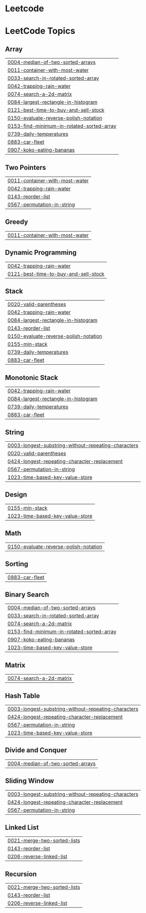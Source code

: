 # Leetcode
<!---LeetCode Topics Start-->
# LeetCode Topics
## Array
|  |
| ------- |
| [0004-median-of-two-sorted-arrays](https://github.com/anjanaouseph/Data-Structures-Algorithms/tree/master/0004-median-of-two-sorted-arrays) |
| [0011-container-with-most-water](https://github.com/anjanaouseph/Data-Structures-Algorithms/tree/master/0011-container-with-most-water) |
| [0033-search-in-rotated-sorted-array](https://github.com/anjanaouseph/Data-Structures-Algorithms/tree/master/0033-search-in-rotated-sorted-array) |
| [0042-trapping-rain-water](https://github.com/anjanaouseph/Data-Structures-Algorithms/tree/master/0042-trapping-rain-water) |
| [0074-search-a-2d-matrix](https://github.com/anjanaouseph/Data-Structures-Algorithms/tree/master/0074-search-a-2d-matrix) |
| [0084-largest-rectangle-in-histogram](https://github.com/anjanaouseph/Data-Structures-Algorithms/tree/master/0084-largest-rectangle-in-histogram) |
| [0121-best-time-to-buy-and-sell-stock](https://github.com/anjanaouseph/Data-Structures-Algorithms/tree/master/0121-best-time-to-buy-and-sell-stock) |
| [0150-evaluate-reverse-polish-notation](https://github.com/anjanaouseph/Data-Structures-Algorithms/tree/master/0150-evaluate-reverse-polish-notation) |
| [0153-find-minimum-in-rotated-sorted-array](https://github.com/anjanaouseph/Data-Structures-Algorithms/tree/master/0153-find-minimum-in-rotated-sorted-array) |
| [0739-daily-temperatures](https://github.com/anjanaouseph/Data-Structures-Algorithms/tree/master/0739-daily-temperatures) |
| [0883-car-fleet](https://github.com/anjanaouseph/Data-Structures-Algorithms/tree/master/0883-car-fleet) |
| [0907-koko-eating-bananas](https://github.com/anjanaouseph/Data-Structures-Algorithms/tree/master/0907-koko-eating-bananas) |
## Two Pointers
|  |
| ------- |
| [0011-container-with-most-water](https://github.com/anjanaouseph/Data-Structures-Algorithms/tree/master/0011-container-with-most-water) |
| [0042-trapping-rain-water](https://github.com/anjanaouseph/Data-Structures-Algorithms/tree/master/0042-trapping-rain-water) |
| [0143-reorder-list](https://github.com/anjanaouseph/Data-Structures-Algorithms/tree/master/0143-reorder-list) |
| [0567-permutation-in-string](https://github.com/anjanaouseph/Data-Structures-Algorithms/tree/master/0567-permutation-in-string) |
## Greedy
|  |
| ------- |
| [0011-container-with-most-water](https://github.com/anjanaouseph/Data-Structures-Algorithms/tree/master/0011-container-with-most-water) |
## Dynamic Programming
|  |
| ------- |
| [0042-trapping-rain-water](https://github.com/anjanaouseph/Data-Structures-Algorithms/tree/master/0042-trapping-rain-water) |
| [0121-best-time-to-buy-and-sell-stock](https://github.com/anjanaouseph/Data-Structures-Algorithms/tree/master/0121-best-time-to-buy-and-sell-stock) |
## Stack
|  |
| ------- |
| [0020-valid-parentheses](https://github.com/anjanaouseph/Data-Structures-Algorithms/tree/master/0020-valid-parentheses) |
| [0042-trapping-rain-water](https://github.com/anjanaouseph/Data-Structures-Algorithms/tree/master/0042-trapping-rain-water) |
| [0084-largest-rectangle-in-histogram](https://github.com/anjanaouseph/Data-Structures-Algorithms/tree/master/0084-largest-rectangle-in-histogram) |
| [0143-reorder-list](https://github.com/anjanaouseph/Data-Structures-Algorithms/tree/master/0143-reorder-list) |
| [0150-evaluate-reverse-polish-notation](https://github.com/anjanaouseph/Data-Structures-Algorithms/tree/master/0150-evaluate-reverse-polish-notation) |
| [0155-min-stack](https://github.com/anjanaouseph/Data-Structures-Algorithms/tree/master/0155-min-stack) |
| [0739-daily-temperatures](https://github.com/anjanaouseph/Data-Structures-Algorithms/tree/master/0739-daily-temperatures) |
| [0883-car-fleet](https://github.com/anjanaouseph/Data-Structures-Algorithms/tree/master/0883-car-fleet) |
## Monotonic Stack
|  |
| ------- |
| [0042-trapping-rain-water](https://github.com/anjanaouseph/Data-Structures-Algorithms/tree/master/0042-trapping-rain-water) |
| [0084-largest-rectangle-in-histogram](https://github.com/anjanaouseph/Data-Structures-Algorithms/tree/master/0084-largest-rectangle-in-histogram) |
| [0739-daily-temperatures](https://github.com/anjanaouseph/Data-Structures-Algorithms/tree/master/0739-daily-temperatures) |
| [0883-car-fleet](https://github.com/anjanaouseph/Data-Structures-Algorithms/tree/master/0883-car-fleet) |
## String
|  |
| ------- |
| [0003-longest-substring-without-repeating-characters](https://github.com/anjanaouseph/Data-Structures-Algorithms/tree/master/0003-longest-substring-without-repeating-characters) |
| [0020-valid-parentheses](https://github.com/anjanaouseph/Data-Structures-Algorithms/tree/master/0020-valid-parentheses) |
| [0424-longest-repeating-character-replacement](https://github.com/anjanaouseph/Data-Structures-Algorithms/tree/master/0424-longest-repeating-character-replacement) |
| [0567-permutation-in-string](https://github.com/anjanaouseph/Data-Structures-Algorithms/tree/master/0567-permutation-in-string) |
| [1023-time-based-key-value-store](https://github.com/anjanaouseph/Data-Structures-Algorithms/tree/master/1023-time-based-key-value-store) |
## Design
|  |
| ------- |
| [0155-min-stack](https://github.com/anjanaouseph/Data-Structures-Algorithms/tree/master/0155-min-stack) |
| [1023-time-based-key-value-store](https://github.com/anjanaouseph/Data-Structures-Algorithms/tree/master/1023-time-based-key-value-store) |
## Math
|  |
| ------- |
| [0150-evaluate-reverse-polish-notation](https://github.com/anjanaouseph/Data-Structures-Algorithms/tree/master/0150-evaluate-reverse-polish-notation) |
## Sorting
|  |
| ------- |
| [0883-car-fleet](https://github.com/anjanaouseph/Data-Structures-Algorithms/tree/master/0883-car-fleet) |
## Binary Search
|  |
| ------- |
| [0004-median-of-two-sorted-arrays](https://github.com/anjanaouseph/Data-Structures-Algorithms/tree/master/0004-median-of-two-sorted-arrays) |
| [0033-search-in-rotated-sorted-array](https://github.com/anjanaouseph/Data-Structures-Algorithms/tree/master/0033-search-in-rotated-sorted-array) |
| [0074-search-a-2d-matrix](https://github.com/anjanaouseph/Data-Structures-Algorithms/tree/master/0074-search-a-2d-matrix) |
| [0153-find-minimum-in-rotated-sorted-array](https://github.com/anjanaouseph/Data-Structures-Algorithms/tree/master/0153-find-minimum-in-rotated-sorted-array) |
| [0907-koko-eating-bananas](https://github.com/anjanaouseph/Data-Structures-Algorithms/tree/master/0907-koko-eating-bananas) |
| [1023-time-based-key-value-store](https://github.com/anjanaouseph/Data-Structures-Algorithms/tree/master/1023-time-based-key-value-store) |
## Matrix
|  |
| ------- |
| [0074-search-a-2d-matrix](https://github.com/anjanaouseph/Data-Structures-Algorithms/tree/master/0074-search-a-2d-matrix) |
## Hash Table
|  |
| ------- |
| [0003-longest-substring-without-repeating-characters](https://github.com/anjanaouseph/Data-Structures-Algorithms/tree/master/0003-longest-substring-without-repeating-characters) |
| [0424-longest-repeating-character-replacement](https://github.com/anjanaouseph/Data-Structures-Algorithms/tree/master/0424-longest-repeating-character-replacement) |
| [0567-permutation-in-string](https://github.com/anjanaouseph/Data-Structures-Algorithms/tree/master/0567-permutation-in-string) |
| [1023-time-based-key-value-store](https://github.com/anjanaouseph/Data-Structures-Algorithms/tree/master/1023-time-based-key-value-store) |
## Divide and Conquer
|  |
| ------- |
| [0004-median-of-two-sorted-arrays](https://github.com/anjanaouseph/Data-Structures-Algorithms/tree/master/0004-median-of-two-sorted-arrays) |
## Sliding Window
|  |
| ------- |
| [0003-longest-substring-without-repeating-characters](https://github.com/anjanaouseph/Data-Structures-Algorithms/tree/master/0003-longest-substring-without-repeating-characters) |
| [0424-longest-repeating-character-replacement](https://github.com/anjanaouseph/Data-Structures-Algorithms/tree/master/0424-longest-repeating-character-replacement) |
| [0567-permutation-in-string](https://github.com/anjanaouseph/Data-Structures-Algorithms/tree/master/0567-permutation-in-string) |
## Linked List
|  |
| ------- |
| [0021-merge-two-sorted-lists](https://github.com/anjanaouseph/Data-Structures-Algorithms/tree/master/0021-merge-two-sorted-lists) |
| [0143-reorder-list](https://github.com/anjanaouseph/Data-Structures-Algorithms/tree/master/0143-reorder-list) |
| [0206-reverse-linked-list](https://github.com/anjanaouseph/Data-Structures-Algorithms/tree/master/0206-reverse-linked-list) |
## Recursion
|  |
| ------- |
| [0021-merge-two-sorted-lists](https://github.com/anjanaouseph/Data-Structures-Algorithms/tree/master/0021-merge-two-sorted-lists) |
| [0143-reorder-list](https://github.com/anjanaouseph/Data-Structures-Algorithms/tree/master/0143-reorder-list) |
| [0206-reverse-linked-list](https://github.com/anjanaouseph/Data-Structures-Algorithms/tree/master/0206-reverse-linked-list) |
<!---LeetCode Topics End-->